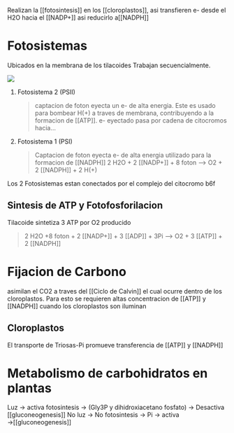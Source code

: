 Realizan la [[fotosintesis]] en los [[cloroplastos]], asi transfieren e- desde el H2O hacia el [[NADP+]] asi reducirlo a[[NADPH]]

# Fotosistemas

Ubicados en la membrana de los tilacoides
Trabajan secuencialmente.

![](https://i.imgur.com/CoZmsLj.png)

1. Fotosistema 2 (PSII)
    > captacion de foton eyecta un e- de alta energia. Este es usado para bombear H(+) a traves de membrana, contribuyendo a la formacion de [[ATP]]. e- eyectado pasa por cadena de citocromos hacia...
2. Fotosistema 1 (PSI)
    > Captacion de foton eyecta e- de alta energia utilizado para la formacion de [[NADPH]]
    > 2 H2O + 2 [[NADP+]] + 8 foton --> O2 + 2 [[NADPH]] + 2 H(+)

Los 2 Fotosistemas estan conectados por el complejo del citocromo b6f

## Sintesis de ATP y Fotofosforilacion

Tilacoide sintetiza 3 ATP por O2 producido

> 2 H2O +8 foton + 2 [[NADP+]] + 3 [[ADP]] + 3Pi --> O2 + 3 [[ATP]] + 2 [[NADPH]]

# Fijacion de Carbono

asimilan el CO2 a traves del [[Ciclo de Calvin]] el cual ocurre dentro de los cloroplastos.
Para esto se requieren altas concentracion de [[ATP]] y [[NADPH]] cuando los cloroplastos son iluminan

## Cloroplastos

El transporte de Triosas-Pi promueve transferencia de [[ATP]] y [[NADPH]]

# Metabolismo de carbohidratos en plantas 

Luz → activa fotosintesis → (Gly3P y dihidroxiacetano fosfato) → Desactiva [[gluconeogenesis]]
No luz → No fotosintesis → Pi → activa →[[gluconeogenesis]]